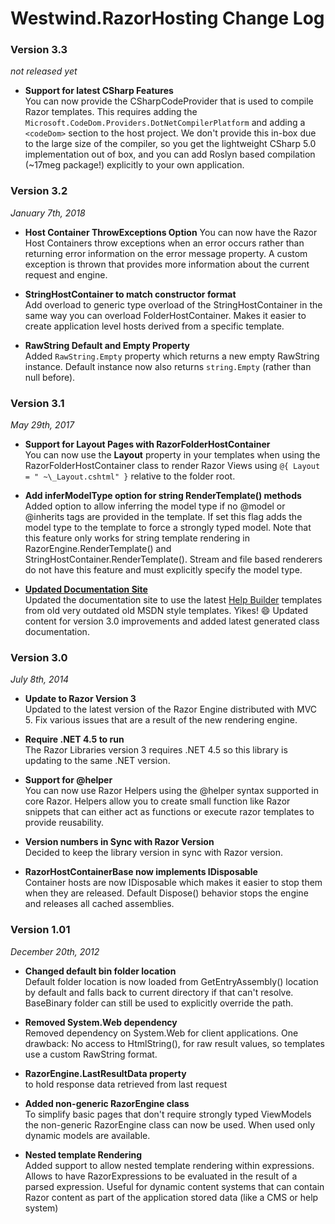 # Westwind.RazorHosting Change Log

### Version 3.3
*not released yet*

* **Support for latest CSharp Features**  
You can now provide the CSharpCodeProvider that is used to compile Razor templates. This requires adding the `Microsoft.CodeDom.Providers.DotNetCompilerPlatform` and adding a `<codeDom>` section to the host project. We don't provide this in-box due to the large size of the compiler, so you get the lightweight CSharp 5.0 implementation out of box, and you can add Roslyn based compilation (~17meg package!) explicitly to your own application.

### Version 3.2
*January 7th, 2018*

* **Host Container ThrowExceptions Option** You can now have the Razor Host Containers throw exceptions when an error occurs rather than returning error information on the error message property. A custom exception is thrown that provides more information about the current request and engine.

* **StringHostContainer to match constructor format**   
Add overload to generic type overload of the StringHostContainer in the same way you can overload FolderHostContainer. Makes it easier to create application level hosts derived from a specific template.

* **RawString Default and Empty Property**  
Added `RawString.Empty` property which returns a new empty RawString instance. Default instance now also returns `string.Empty` (rather than null before).

### Version 3.1
*May 29th, 2017*

* **Support for Layout Pages with RazorFolderHostContainer**  
You can now use the **Layout** property in your templates when using the RazorFolderHostContainer class to render Razor Views using `@{ Layout = " ~\_Layout.cshtml" }` relative to the folder root.

* **Add inferModelType option for string RenderTemplate() methods**  
Added option to allow inferring the model type if no @model or @inherits
tags are provided in the template. If set this flag adds the model type
to the template to force a strongly typed model. Note that this feature
only works for string template rendering in RazorEngine.RenderTemplate()
and StringHostContainer.RenderTemplate(). Stream and file based renderers
do not have this feature and must explicitly specify the model type.

* **[Updated Documentation Site](https://west-wind.com/files/tools/razorhosting/docs/)**   
Updated the documentation site to use the latest [Help Builder](https://helpbuilder.west-wind.com) templates from old very outdated old MSDN style templates. Yikes! :smile: Updated content for version 3.0 improvements and added latest generated class documentation.

### Version 3.0
*July 8th, 2014*

* **Update to Razor Version 3**  
Updated to the latest version of the Razor Engine distributed
with MVC 5. Fix various issues that are a result of the 
  new rendering engine.

* **Require .NET 4.5 to run**  
The Razor Libraries version 3 requires .NET 4.5 so this library
is updating to the same .NET version.

* **Support for @helper**  
You can now use Razor Helpers using the @helper syntax supported
in core Razor. Helpers allow you to create small function like
Razor snippets that can either act as functions or execute razor
templates to provide reusability.

* **Version numbers in Sync with Razor Version**  
Decided to keep the library version in sync with Razor version.

* **RazorHostContainerBase now implements IDisposable**  
Container hosts are now IDisposable which makes it easier to stop them when
they are released. Default Dispose() behavior stops the engine and releases
all cached assemblies.


### Version 1.01
*December 20th, 2012*

* **Changed default bin folder location**  
Default folder location is now loaded from GetEntryAssembly() location by default and falls back to current directory if that can't resolve. BaseBinary folder can still be used to explicitly override the path.

* **Removed System.Web dependency**  
Removed dependency on System.Web for client applications. One drawback: 
No access to HtmlString(), for raw result values, so templates use a custom
RawString format.

* **RazorEngine.LastResultData property**  
to hold response data retrieved from last request

* **Added non-generic RazorEngine class**  
To simplify basic pages that don't require strongly typed ViewModels the non-generic RazorEngine class can now be used. When used only dynamic models are available.

* **Nested template Rendering**  
Added support to allow nested template rendering within expressions. Allows to have RazorExpressions to be evaluated in the result of a parsed expression. Useful for dynamic content systems that can contain Razor content as part of the application stored data (like a CMS or help system)
